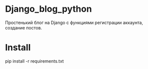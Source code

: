 # Django_blog_python

Простенький блог на Django с функциями регистрации аккаунта, создание постов.

# Install
pip install -r requirements.txt
